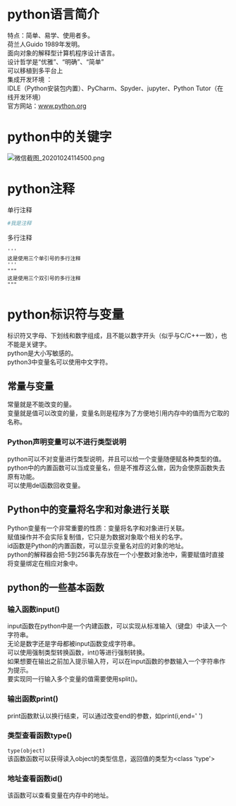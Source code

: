 # python语言简介
特点：简单、易学、使用者多。  
荷兰人Guido 1989年发明。  
面向对象的解释型计算机程序设计语言。  
设计哲学是“优雅”、“明确”、“简单”  
可以移植到多平台上  
集成开发环境 ：   
IDLE（Python安装包内置）、PyCharm、Spyder、jupyter、Python Tutor（在线开发环境）  
官方网站：www.python.org
# python中的关键字
![微信截图_20201024114500.png](https://i.loli.net/2020/10/24/P3fc7GZH5twAxFC.png)
# python注释
单行注释
```python
#我是注释
```
多行注释
```python3
'''
这是使用三个单引号的多行注释
'''
"""
这是使用三个双引号的多行注释
"""
```
# python标识符与变量
标识符又字母、下划线和数字组成，且不能以数字开头（似乎与C/C++一致），也不能是关键字。  
python是大小写敏感的。  
python3中变量名可以使用中文字符。  
## 常量与变量
常量就是不能改变的量。  
变量就是值可以改变的量，变量名则是程序为了方便地引用内存中的值而为它取的名称。  
### Python声明变量可以不进行类型说明
python可以不对变量进行类型说明，并且可以给一个变量随便赋各种类型的值。  
python中的内置函数可以当成变量名，但是不推荐这么做，因为会使原函数失去原有功能。  
可以使用del函数回收变量。  
## Python中的变量将名字和对象进行关联
Python变量有一个非常重要的性质：变量将名字和对象进行关联。  
赋值操作并不会实际复制值，它只是为数据对象取个相关的名字。  
id函数是Python的内置函数，可以显示变量名对应的对象的地址。  
python的解释器会把-5到256事先存放在一个小整数对象池中，需要赋值时直接将变量绑定在相应对象中。  
## python的一些基本函数
### 输入函数input()
input函数在python中是一个内建函数，可以实现从标准输入（键盘）中读入一个字符串。  
无论是数字还是字母都被input函数变成字符串。  
可以使用强制类型转换函数，int()等进行强制转换。  
如果想要在输出之前加入提示输入符，可以在input函数的参数输入一个字符串作为提示。  
要实现同一行输入多个变量的值需要使用split()。  
### 输出函数print()
print函数默认以换行结束，可以通过改变end的参数，如print(i,end=' ') 

### 类型查看函数type()
`type(object)`  
该函数函数可以获得读入object的类型信息，返回值的类型为<class 'type'>

### 地址查看函数id()
该函数可以查看变量在内存中的地址。  